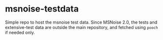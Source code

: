# msnoise-testdata

Simple repo to host the msnoise test data.
Since MSNoise 2.0, the tests and extensive-test data are outside the main repository, and fetched using ``pooch`` if needed only.
